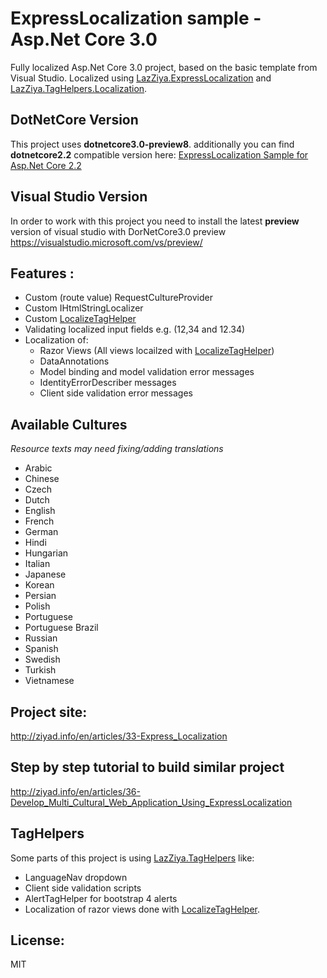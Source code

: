 # ExpressLocalization sample - Asp.Net Core 3.0
Fully localized Asp.Net Core 3.0 project, based on the basic template from Visual Studio.
Localized using [LazZiya.ExpressLocalization][1] and [LazZiya.TagHelpers.Localization][2].

## DotNetCore Version
This project uses **dotnetcore3.0-preview8**.
additionally you can find **dotnetcore2.2** compatible version here: [ExpressLocalization Sample for Asp.Net Core 2.2](https://github.com/LazZiya/ExpressLocalizationSample)

## Visual Studio Version
In order to work with this project you need to install the latest **preview** version of visual studio with DorNetCore3.0 preview https://visualstudio.microsoft.com/vs/preview/

## Features :
 - Custom (route value) RequestCultureProvider
 - Custom IHtmlStringLocalizer
 - Custom [LocalizeTagHelper][2]
 - Validating localized input fields e.g. (12,34 and 12.34)
 - Localization of:
   - Razor Views (All views locailzed with [LocalizeTagHelper][2])
   - DataAnnotations
   - Model binding and model validation error messages
   - IdentityErrorDescriber messages
   - Client side validation error messages

 
## Available Cultures
_Resource texts may need fixing/adding translations_
 - Arabic
 - Chinese
 - Czech
 - Dutch
 - English
 - French
 - German
 - Hindi
 - Hungarian
 - Italian
 - Japanese
 - Korean
 - Persian
 - Polish
 - Portuguese
 - Portuguese Brazil
 - Russian
 - Spanish
 - Swedish
 - Turkish
 - Vietnamese

## Project site:
http://ziyad.info/en/articles/33-Express_Localization

## Step by step tutorial to build similar project
http://ziyad.info/en/articles/36-Develop_Multi_Cultural_Web_Application_Using_ExpressLocalization

## TagHelpers
Some parts of this project is using [LazZiya.TagHelpers][3] like:
 - LanguageNav dropdown
 - Client side validation scripts
 - AlertTagHelper for bootstrap 4 alerts
 - Localization of razor views done with [LocalizeTagHelper][2].

 
## License:
MIT

[1]: https://github.com/LazZiya/ExpressLocalization/tree/ExpressLocalizationCore3
[2]: https://github.com/LazZiya/TagHelpers.Localization/tree/TagHelpersLocalizationCore3
[3]: https://github.com/LazZiya/TagHelpers/tree/TagHelpersCore3
